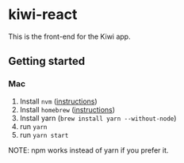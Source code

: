 # kiwi-react

This is the front-end for the Kiwi app.
## Getting started
### Mac
1. Install `nvm` ([instructions](https://www.codementor.io/mercurial/how-to-install-node-js-on-macos-sierra-mphz41ekk))
2. Install `homebrew` ([instructions](https://brew.sh/))
3. Install yarn (`brew install yarn --without-node`)
4. run `yarn`
5. run `yarn start`

NOTE: npm works instead of yarn if you prefer it.
